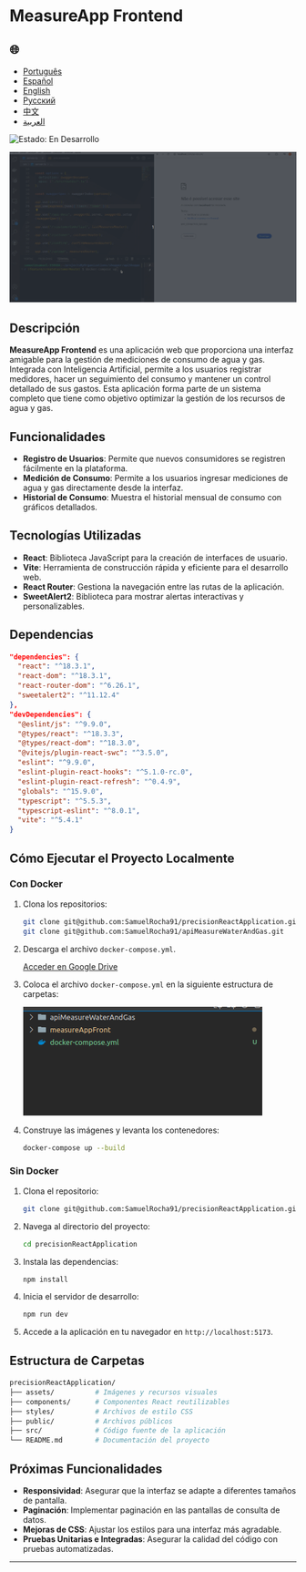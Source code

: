 # MeasureApp Frontend

<h2>🌐</h2>
<ul>
  <li><a href="https://github.com/SamuelRocha91/precisionReactApplication/blob/main/README.md" target="_blank">Português</a></li>
  <li><a href="https://github.com/SamuelRocha91/precisionReactApplication/blob/main/README_es.md" target="_blank">Español</a></li>
  <li><a href="https://github.com/SamuelRocha91/precisionReactApplication/blob/main/README_en.md" target="_blank">English</a></li>
  <li><a href="https://github.com/SamuelRocha91/precisionReactApplication/blob/main/README_ru.md" target="_blank">Русский</a></li>
  <li><a href="https://github.com/SamuelRocha91/precisionReactApplication/blob/main/README_ch.md" target="_blank">中文</a></li>
  <li><a href="https://github.com/SamuelRocha91/precisionReactApplication/blob/main/README_ar.md" target="_blank">العربية</a></li>
</ul>

![Estado: En Desarrollo](https://img.shields.io/badge/status-en%20desarrollo-yellow)

![Demostración de la Aplicación](./gifs/apiMeasure.gif)

## Descripción

**MeasureApp Frontend** es una aplicación web que proporciona una interfaz amigable para la gestión de mediciones de consumo de agua y gas. Integrada con Inteligencia Artificial, permite a los usuarios registrar medidores, hacer un seguimiento del consumo y mantener un control detallado de sus gastos. Esta aplicación forma parte de un sistema completo que tiene como objetivo optimizar la gestión de los recursos de agua y gas.

## Funcionalidades

- **Registro de Usuarios**: Permite que nuevos consumidores se registren fácilmente en la plataforma.
- **Medición de Consumo**: Permite a los usuarios ingresar mediciones de agua y gas directamente desde la interfaz.
- **Historial de Consumo**: Muestra el historial mensual de consumo con gráficos detallados.

## Tecnologías Utilizadas

- **React**: Biblioteca JavaScript para la creación de interfaces de usuario.
- **Vite**: Herramienta de construcción rápida y eficiente para el desarrollo web.
- **React Router**: Gestiona la navegación entre las rutas de la aplicación.
- **SweetAlert2**: Biblioteca para mostrar alertas interactivas y personalizables.

## Dependencias

```json
"dependencies": {
  "react": "^18.3.1",
  "react-dom": "^18.3.1",
  "react-router-dom": "^6.26.1",
  "sweetalert2": "^11.12.4"
},
"devDependencies": {
  "@eslint/js": "^9.9.0",
  "@types/react": "^18.3.3",
  "@types/react-dom": "^18.3.0",
  "@vitejs/plugin-react-swc": "^3.5.0",
  "eslint": "^9.9.0",
  "eslint-plugin-react-hooks": "^5.1.0-rc.0",
  "eslint-plugin-react-refresh": "^0.4.9",
  "globals": "^15.9.0",
  "typescript": "^5.5.3",
  "typescript-eslint": "^8.0.1",
  "vite": "^5.4.1"
}
```

## Cómo Ejecutar el Proyecto Localmente

### Con Docker

1. Clona los repositorios:

   ```bash
   git clone git@github.com:SamuelRocha91/precisionReactApplication.git
   git clone git@github.com:SamuelRocha91/apiMeasureWaterAndGas.git
   ```

2. Descarga el archivo `docker-compose.yml`.

   [Acceder en Google Drive](https://drive.google.com/file/d/1kzs-DJGCvYImBQAqr1GI-zwoNha_b8tA/view?usp=sharing)

3. Coloca el archivo `docker-compose.yml` en la siguiente estructura de carpetas:

   ![Estructura de Carpetas](./public/pastasDocker.png)

4. Construye las imágenes y levanta los contenedores:

   ```bash
   docker-compose up --build
   ```

### Sin Docker

1. Clona el repositorio:

   ```bash
   git clone git@github.com:SamuelRocha91/precisionReactApplication.git
   ```

2. Navega al directorio del proyecto:

   ```bash
   cd precisionReactApplication
   ```

3. Instala las dependencias:

   ```bash
   npm install
   ```

4. Inicia el servidor de desarrollo:

   ```bash
   npm run dev
   ```

5. Accede a la aplicación en tu navegador en `http://localhost:5173`.

## Estructura de Carpetas

```bash
precisionReactApplication/
├── assets/          # Imágenes y recursos visuales
├── components/      # Componentes React reutilizables
├── styles/          # Archivos de estilo CSS
├── public/          # Archivos públicos
├── src/             # Código fuente de la aplicación
└── README.md        # Documentación del proyecto
```

## Próximas Funcionalidades

- **Responsividad**: Asegurar que la interfaz se adapte a diferentes tamaños de pantalla.
- **Paginación**: Implementar paginación en las pantallas de consulta de datos.
- **Mejoras de CSS**: Ajustar los estilos para una interfaz más agradable.
- **Pruebas Unitarias e Integradas**: Asegurar la calidad del código con pruebas automatizadas.

---